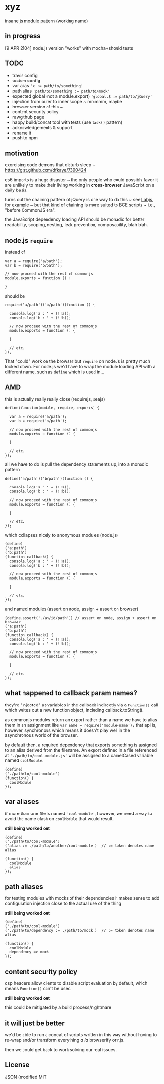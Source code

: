 xyz
===

insane js module pattern (working name)

## in progress

[9 APR 2104] node.js version "works" with mocha+should tests

## TODO

+ travis config
+ testem config
+ var alias  `'x := path/to/something'`
+ path alias `'path/to/something := path/to/mock'`
+ expected global (not a module.export) `'global.$ := path/to/jQuery'`
+ injection from outer to inner scope ~ mmmmm, maybe
+ browser version of this ~ 
+ content security policy
+ rawgithub page
+ happy build/concat tool with tests  (use `task()` pattern)
+ acknowledgements & support
+ rename it
+ push to npm

## motivation

exorcising code demons that disturb sleep ~ https://gist.github.com/dfkaye/7390424

es6 imports is a huge disaster ~ the only people who could possibly favor it are 
unlikely to make their living working in __cross-browser__ JavaScript on a daily 
basis.

turns out the chaining pattern of jQuery is one way to do this ~ see 
[Labjs](http://labjs.com/documentation.php), for example ~ but that kind of 
chaining is more suited to BCE scripts ~ i.e., "before CommonJS era".

the JavaScript dependency loading API should be monadic for better readability, 
scoping, nesting, leak prevention, composability, blah blah.

## node.js `require`

instead of 

    var a = require('a/path');
    var b = require('b/path');
    
    // now proceed with the rest of commonjs
    module.exports = function () {
    
    }
    
should be

    require('a/path')('b/path')(function () {
    
      console.log('a : ' + (!!a));
      console.log('b : ' + (!!b));
      
      // now proceed with the rest of commonjs
      module.exports = function () {
      
      }
      
      // etc.
    });

That "could" work on the browser but `require` on node.js is pretty much locked 
down.  For node.js we'd have to wrap the module loading API with a different 
name, such as `define` which is used in&hellip;

## AMD

this is actually really really close (requirejs, seajs)

    define(function(module, require, exports) {
    
      var a = require('a/path');
      var b = require('b/path');
      
      // now proceed with the rest of commonjs
      module.exports = function () {
      
      }

      // etc.
    });

all we have to do is pull the dependency statements up, into a monadic pattern

    define('a/path')('b/path')(function () {
    
      console.log('a : ' + (!!a));
      console.log('b : ' + (!!b));
      
      // now proceed with the rest of commonjs
      module.exports = function () {
      
      }
      
      // etc.
    });

which collapses nicely to anonymous modules (node.js)

    (define)
    ('a:path')
    ('b:path')
    (function callback() {
      console.log('a : ' + (!!a));
      console.log('b : ' + (!!b));
      
      // now proceed with the rest of commonjs
      module.exports = function () {
      
      }
      
      // etc.
    });

and named modules (assert on node, assign + assert on browser)
    
    (define.assert('./an/id/path')) // assert on node, assign + assert on browser
    ('a:path')
    ('b:path')
    (function callback() {
      console.log('a : ' + (!!a));
      console.log('b : ' + (!!b));
      
      // now proceed with the rest of commonjs
      module.exports = function () {
      
      }
      
      // etc.
    });   

## what happened to callback param names?

they're "injected" as variables in the callback indirectly via a `Function()` 
call which writes out a new function object, including callback.toString().

as commonjs modules return an export rather than a name we have to alias them in 
an assignment like `var name = require('module-name');`  that api is, however, 
synchronous which means it doesn't play well in the asynchronous world of the 
browser.

by default then, a required dependency that exports something is assigned to an 
alias derived from the filename.  An export defined in a file referenced at 
`'./path/to/cool-module.js'` will be assigned to a camelCased variable named 
`coolModule`.

    (define)
    ('./path/to/cool-module')
    (function() {
      coolModule
    });
    
## var aliases

if more than one file is named `'cool-module'`, however, we need a way to avoid 
the name clash on `coolModule` that would result.

__still being worked out__

    (define)
    ('./path/to/cool-module')
    ('alias := ./path/to/another/cool-module')  // := token denotes name alias
    
    (function() {
      coolModule
      alias
    });

## path aliases

for testing modules with mocks of their dependencies it makes sense to add 
configuration injection close to the actual use of the thing

__still being worked out__

    (define)
    ('./path/to/cool-module')
    ('./path/to/dependency := ./path/to/mock')  // := token denotes name alias
    
    (function() {
      coolModule
      dependency => mock
    });

## content security policy

csp headers allow clients to disable script evaluation by default, which means 
`Function()` can't be used.  

__still being worked out__

this could be mitigated by a build process/nightmare

## it will just be better

we'd be able to run a concat of scripts written in this way without having to 
re-wrap and/or transform everything <i>a la</i> browserify or r.js.  

then we could get back to work solving our real issues.

## License

JSON (modified MIT)
